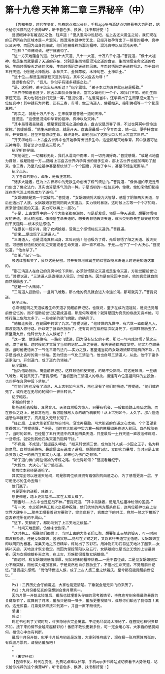 # 第十九卷 天神 第二章 三界秘辛（中）
        【告知书友，时代在变化，免费站点难以长存，手机app多书源站点切换看书大势所趋，站长给你推荐的这个换源APP，听书音色多、换源、找书都好使！】
       菩提眼神中有着追忆之色，轻声道：“便从混沌中说起吧，在上古还未诞生之前，我们现在的三界所在的区域本是一片混沌。而混沌本就神奇无比，已经开始孕育出了一尊尊的祖神、真神以及天神，而因为出身的缘故，他们也被尊称为混沌祖神、混沌真神以及混沌天神。”
       “祖神？”师傅刚说，纪宁就震惊了。
       “这一方天地蕴含的道，分为十大天道、八十一大道、十万八千小道。”菩提道，“像十大祖神，都是生而就掌握了天道的存在，分别是生而领悟混沌之道的盘古，生而领悟生命之道的女娲，生而领悟毁灭之道的伏羲，生而领悟阴之天道的凤凰，生而领悟阳之天道的祖龙，至于其他五行天道，分别是火神祝融、水神共工、金神蓐收、木神句芒、土神后土。”
       “这十位……都是生而掌控天道的存在。其中又以盘古为尊！”
       菩提看向纪宁，“徒儿，你似乎有诸多疑惑之处。”
       “是，这祖神，弟子怎么从未听过？”纪宁震惊，“弟子本以为真神就已经是极致。”
       “三界中知道者甚少，原因后面我会慢慢说。盘古女娲他们一个个，和我们不同。他们生而掌控天道，实力也就比我们更强一筹。”菩提说道，“在混沌当中，还孕育出了生而掌控大道的一位位真神！其中就有为师我，还有三寿，赤明，像三清道人、佛祖如来、接引佛祖等一个个都是真神。”
       “再次之，就是十万八千名，生来就掌握普通一道的天神。”
       菩提道，“这便是混沌中孕育的祖神、真神以及天神。”
       “其中最尊者最强者，便是掌控混沌之道的盘古，盘古说是厉害了得，不过也冥冥中受命运掌控。”菩提感慨，“他生来的命运，就是开天。盘古是最后一个孕育而出，他一出，便手持盘古斧，开天辟地，甚至不惜燃烧生命，最终身死。却也创出了这恢弘巨大的上古盘古世界。”
       “开天辟地后……上古盘古世界中也开始孕育出很多生命，这些都是天地孕育，其中强者可达天神境界，弱者至少也是先天层次。”
       纪宁听的仔细。
       “天地诞生，一切精彩无比，我们从混沌中而来，对一切充满好奇。”菩提感慨，“或是占地盘为首领，或是隐居一方……随着上古盘古世界内孕育出的诸多生命，那上古世界也越加精彩了起来。像三寿，乃至几位祖神甚至都统领了一个个国度，开始了争斗，甚至不惜生死厮杀。”
       纪宁点头。
       为了各自的野心，战争，是很正常的。
       “诸多大能者，还为上古世界中的无数生命创出了炼气流法门。”菩提道，“像佛祖如来更是专门创出了佛之法门，其实也算是炼气流的一种。于是当初的一位位真神，像我，像如来他们都接连在炼气流上修炼成为了道祖。”
       “女娲娘娘是第一个突破的。”菩提道，“女娲娘娘凭大毅力大智慧，感悟了阴阳两大天道，尔后创造出了人族。女娲娘娘掌控阴阳两大天道后，实力顿时暴涨。这时候上古等一个个才知晓，原来领悟相克的天道，实力可以再上一层次。”
       “于是，上古世界中的一个个大能者都在潜修，可是却发现，领悟一种天道后，想要领悟相反的天道，无比的困难。像领悟生命天道的，想要再领悟毁灭天道，就会受到原先生命天道的强烈干扰阻碍……根本没法感悟。”
       “在很长一段岁月，除了女娲娘娘，没第二个感悟相反天道的。”菩提道。
       “后来……便出现了三清道人。”
       “三清道人，也是混沌真神出身，本叫元始！他也极为了得，先后领悟了阳之天道、毁灭天道，可想要领悟相反的阴之天道或者生命天道，却一直不成功。于是……他下了一个大决心。”菩提说道，“他自杀了。”
       “自杀。”纪宁一怔。
       旁边红雪却笑了，虽然这是秘密，可开天辟地就诞生的红雪跟随三寿道人时还是知道这事的。
       “那三清道人在自己的真灵中设下禁制，必须领悟阴之天道或是生命天道，方能觉醒前世记忆。”菩提说道，“三清道人是直接进入轮回，尔后自杀。因为是在轮回中自杀，他的真灵就自然而然投胎去了。”
       “这是一个大赌博。”
       “三清道人投胎后，一旦魂飞魄散，那么他的真灵就会进入命运长河。那可就完了。”菩提说道。
       纪宁点头。
       必须领悟阴之天道或者生命天道才觉醒前世记忆，也就说，至少在成为道祖前，是没法觉醒前世记忆的。而不借助前世记忆要成道祖，那是何等艰难？就算是因为真灵的缘故天资卓绝，可修行路上危险太多了。一旦被杀的魂飞魄散，的确完了。
       “他接连失败，在轮回中转世了九次。”菩提说道，“他转世的九世中，有六世一直都是凡人，都没能踏入修行路。所以死了就自然投胎了。还有两世在紫府层次就身死了，也同样投胎去了。直至第九世，他转世为上古人族老子！”
       “这一世，他惊采绝艳，一路突飞猛进，因为没有记忆的干扰，所以一气呵成领悟了阴之天道，成了道祖。这时候他才觉醒了当初的记忆……阳之天道、毁灭天道都再度掌控。他实力立即暴涨，当时他更悟出了一气化三清的法门……实力之强，甚至连当初的女娲娘娘都可能有所不及，几乎是当初上古时的第一领袖。因为悟出一气化三清法门，他也自号三清道人，从此，他传下诸多道家法门，开创道门，成了道门的领袖。”
       纪宁震撼。
       “因为借助投胎，掩盖前世记忆，这样领悟相反天道，的确不受影响。可这是赌博，一旦魂飞魄散，可就真死了。”菩提感慨，“当初因为三清道人的缘故，接连有六位道祖同样的去投胎，也同样在真灵中设下禁制。”
       “可他们再也没有了消息，从上古到如今三界，再也没有了他们的痕迹。”菩提道，“他们或许死了，或许还在无尽的轮回中一世世转世。”
       纪宁暗叹。
       不断的转世？
       那些道祖去投胎，真灵非凡，天资自然极为惊人。只要有机会，一般都能踏上修仙之路。而在修仙之路上，是非常危险，很可能被敌人杀的魂飞魄散的！从上古到如今，太久了。那六位道祖恐怕早就死了，真灵进入无尽长河了。
       “经此后，上古大能者们颇为长时间，没谁再投胎。可大能者的向道之心太强，个个渴望着变得强大。”菩提感慨，“于是，当时在大能者中实力算一般的佛祖如来也进入轮回，自杀投胎去了。当时的如来，已经悟了五行天道中的其他四条天道，只差最后一土行天道一直没法修炼成，一旦修炼，就受到其他四条天道的阻碍干扰。”
       “不疯魔，不成活。”菩提摇头唏嘘，“如来转世第三世，成为当时人族一小国之王子，名为释迦摩尼。自然惊采绝艳，最后悟出天道成了道祖。觉醒前世记忆，立即实力暴增，当时只是上古众多势力之一的佛门立即实力大增，如来也为佛门之领袖。”
       “听了道门佛门两位领袖的修炼之路，你觉得如何？”菩提看着纪宁。
       “大毅力，大决心。”纪宁感叹道。
       那两位本已经是道祖了。
       其实完全可以逍遥天地间，可是那两位依旧拥有着强烈的向道之心，为了感悟更高一层，宁可用无尽的生命去赌！
       他们赢了。
       可是更多的道祖，赌输了。
       想要修道，踏上更高层次……实在太难太难了。
       “而当时……上古中也是征战不休。”菩提说道，“其中最强者，便是几位祖神统领的国度。”
       “有一次，水之祖神共工和火之祖神祝融，他们统领的两方厮杀疯狂，这两位祖神也在上古世界大肆争斗……那共工眼看着己方要败了，完全疯狂了，疯魔之下的共工，竟然一怒之下撞断了盘古脊柱所化的不周山。”
       “这下，天都破了，都影响到了上古天地之根基。”
       “一时间天地震颤，仿佛末世到来。”
       “这时共工、祝融他们都慌了，当时上古的大能者们汇聚，想要阻止天地的毁灭，可一时间都没有办法。还是女娲娘娘，苦思冥想……竟然在关键之时，又将五行天道完全悟透。女娲娘娘立即以阴阳为根基，采集天地之五行精华，炼制出了五彩石，用神物五彩石将这天地补了起来……女娲补天后，天地这才恢复稳定。而因为掌控阴阳以及五行，女娲娘娘也是当之无愧的上古最强者。因为女娲娘娘补天之功，在上古，万族都很尊敬女娲娘娘。”
       “而这时，和女娲娘娘感情深厚，宛如兄妹的祖神伏羲……一是不喜征战，二是见女娲娘娘实力不断突破，而他实力增加甚微。于是竟然也自杀投胎去了，不悟出生命天道，不觉醒前世记忆。”菩提摇头感慨，“而他转世进人族，成了上古人族三皇之伏羲氏，至今都没能觉醒前世记忆。”
       ——
       Ps1：三界历史会仔细讲述，大家也能更清楚。下章就会是无间门的来历了。
       Ps2：九月份番茄真的没想到会拿月票第一。
       因为月票一开始比较落后，番茄也就埋着头仔细的思考着情节，毕竟也写到余薇最终暴露的关键章节了，就算到了月末，番茄只是喊一嗓子，番茄更重视情节，谁想你们却给了我惊喜！真的，这是惊喜，月票竟然直接冲到第一，并且一直不断领先。
       感谢！
       感动！
       现在书也到了关键时刻，许多隐秘会完全揭露。不过无尽混沌太神秘了，连菩提也有很多都不知。接下来的情节会越来越精彩的！番茄不敢说更新多快，可一定会用心写，大家看的感觉如何，相信心中自有判断。
       最后十月份开始，似乎十月份月初还是双倍，大家别等月底了，现在投一张月票算两张的，有保底月票的，请投给番茄吧！
       *
       *
       *（未完待续）
       【告知书友，时代在变化，免费站点难以长存，手机app多书源站点切换看书大势所趋，站长给你推荐的这个换源APP，听书音色多、换源、找书都好使！】